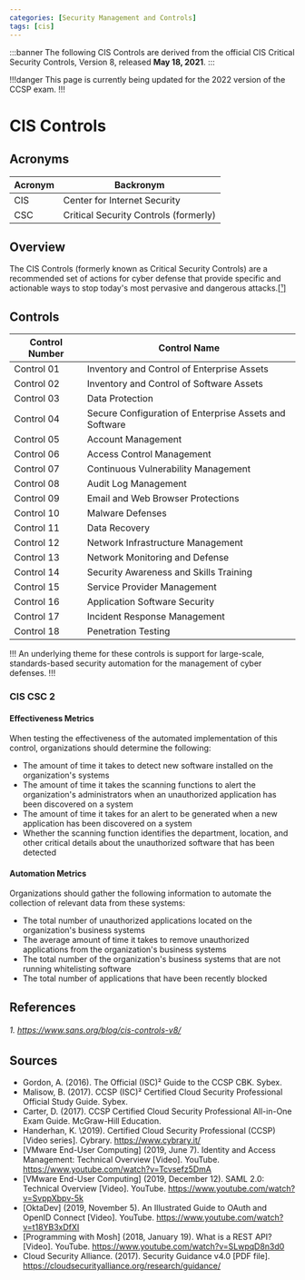 ```yaml
---
categories: [Security Management and Controls]
tags: [cis]
---
```


:::banner
The following CIS Controls are derived from the official CIS Critical Security Controls, Version 8, released **May 18, 2021**.
:::

!!!danger
This page is currently being updated for the 2022 version of the CCSP exam.
!!!

# CIS Controls

## Acronyms

| Acronym | Backronym |
| - | - |
| CIS | Center for Internet Security |
| CSC | Critical Security Controls (formerly) |

## Overview

The CIS Controls (formerly known as Critical Security Controls) are a recommended set of actions for cyber defense that provide specific and actionable ways to stop today's most pervasive and dangerous attacks.[[¹]](#1-httpswwwsansorgblogcis-controls-v8)

## Controls

| Control Number | Control Name |
| - | - |
| Control 01 | Inventory and Control of Enterprise Assets |
| Control 02 | Inventory and Control of Software Assets |
| Control 03 | Data Protection |
| Control 04 | Secure Configuration of Enterprise Assets and Software |
| Control 05 | Account Management |
| Control 06 | Access Control Management |
| Control 07 | Continuous Vulnerability Management |
| Control 08 | Audit Log Management |
| Control 09 | Email and Web Browser Protections |
| Control 10 | Malware Defenses |
| Control 11 | Data Recovery |
| Control 12 | Network Infrastructure Management |
| Control 13 | Network Monitoring and Defense |
| Control 14 | Security Awareness and Skills Training |
| Control 15 | Service Provider Management |
| Control 16 | Application Software Security |
| Control 17 | Incident Response Management |
| Control 18 | Penetration Testing |

!!!
An underlying theme for these controls is support for large-scale, standards-based security automation for the management of cyber defenses.
!!!

### CIS CSC 2

#### Effectiveness Metrics

When testing the effectiveness of the automated implementation of this control, organizations should determine the following:

- The amount of time it takes to detect new software installed on the organization's systems
- The amount of time it takes the scanning functions to alert the organization's administrators when an unauthorized application has been discovered on a system
- The amount of time it takes for an alert to be generated when a new application has been discovered on a system
- Whether the scanning function identifies the department, location, and other critical details about the unauthorized software that has been detected

#### Automation Metrics

Organizations should gather the following information to automate the collection of relevant data from these systems:

- The total number of unauthorized applications located on the organization's business systems
- The average amount of time it takes to remove unauthorized applications from the organization's business systems
- The total number of the organization's business systems that are not running whitelisting software
- The total number of applications that have been recently blocked

## References

###### 1. https://www.sans.org/blog/cis-controls-v8/

## Sources

- Gordon, A. (2016). The Official (ISC)² Guide to the CCSP CBK. Sybex.
- Malisow, B. (2017). CCSP (ISC)² Certified Cloud Security Professional Official Study Guide. Sybex.
- Carter, D. (2017). CCSP Certified Cloud Security Professional All-in-One Exam Guide. McGraw-Hill Education.
- Handerhan, K. \2019). Certified Cloud Security Professional (CCSP) [Video series]. Cybrary. https://www.cybrary.it/
- [VMware End-User Computing] (2019, June 7). Identity and Access Management: Technical Overview [Video]. YouTube. https://www.youtube.com/watch?v=Tcvsefz5DmA
- [VMware End-User Computing] (2019, December 12). SAML 2.0: Technical Overview [Video]. YouTube. https://www.youtube.com/watch?v=SvppXbpv-5k
- [OktaDev] (2019, November 5). An Illustrated Guide to OAuth and OpenID Connect  [Video]. YouTube. https://www.youtube.com/watch?v=t18YB3xDfXI
- [Programming with Mosh] (2018, January 19). What is a REST API? [Video]. YouTube. https://www.youtube.com/watch?v=SLwpqD8n3d0
- Cloud Security Alliance. (2017). Security Guidance v4.0 [PDF file]. https://cloudsecurityalliance.org/research/guidance/